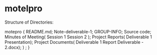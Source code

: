 # motelpro

Structure of Directories:

motepro
{
      README.md;
      Note-deliverable-1;
      GROUP-INFO;
      Source code;
      Minutes of Meeting(
                        Session 1
                        Session 2 );
      Project Reports(
                     Deliverable 1 Presentation);
      Project Documents( 
                     Deliverable 1 Report
		     Deliverable - 2.docx);
                     ) ;
			   }
     
      
     
     
